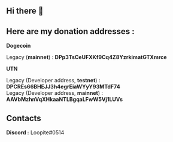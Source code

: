 ## Hi there 👋

## **Here are my donation addresses :**

**Dogecoin**

Legacy (**mainnet**) : **DPp3TsCeUFXKf9Cq4Z8YzrkimatGTXmrce**<br>

**UTN**

Legacy (Developer address, **testnet**) : **DPCREs66BHEJJ3h4egrEiaWYyY93MTdF74**<br>
Legacy (Developer address, **mainnet**) : **AAVbMzhnVqXHkaaNTLBgqaLFwW5Vj1LUVs**

## **Contacts**

**Discord :** Loopite#0514
